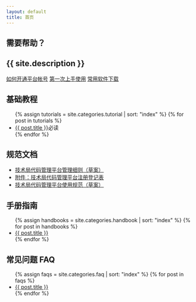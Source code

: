 ```yaml
---
layout: default
title: 首页
---
```


<section class="hero-content">
  <h1 class="project-name">需要帮助？</h1>
  <h2 class="project-description">{{ site.description }}</h2>
  <a href="{{ site.baseurl }}/firststep/" class="btn">如何开通平台帐号</a>
  <a href="{{ site.baseurl }}/article/getting-started.html" class="btn">第一次上手使用</a>
  <a href="{{ site.baseurl }}/article/download.html" class="btn">常用软件下载</a>
</section>

<section class="section-container">
  <main class="main-content">
    <h1>基础教程</h1>
    <ul class="posts">
      {% assign tutorials = site.categories.tutorial | sort: "index" %}
      {% for post in tutorials %}
        <li><a href="{{ site.baseurl }}{{ post.url }}">{{ post.title }}</a><span class="required">必读</span></li>
      {% endfor %}
    </ul>
    <h1>规范文档</h1>
    <ul class="posts">
      <li><a href="{{ site.baseurl }}/article/management-regulations.html">技术局代码管理平台管理细则（草案）</a></li>
      <li><a href="{{ site.baseurl }}/uploads/documents/registration-form-v5.xlsx" download="技术局代码管理平台注册登记表-v5.xlsx">附件：技术局代码管理平台注册登记表</a></li>
      <li><a href="{{ site.baseurl }}/article/criterion-of-use.html">技术局代码管理平台使用规范（草案）</a></li>
    </ul>
    <h1>手册指南</h1>
    <ul class="posts">
      {% assign handbooks = site.categories.handbook | sort: "index" %}
      {% for post in handbooks %}
        <li><a href="{{ site.baseurl }}{{ post.url }}">{{ post.title }}</a></li>
      {% endfor %}
    </ul>
    <h1>常见问题 FAQ</h1>
    <ul class="posts">
      {% assign faqs = site.categories.faq | sort: "index" %}
      {% for post in faqs %}
        <li><a href="{{ site.baseurl }}{{ post.url }}">{{ post.title }}</a></li>
      {% endfor %}
    </ul>
  </main>
</section>
